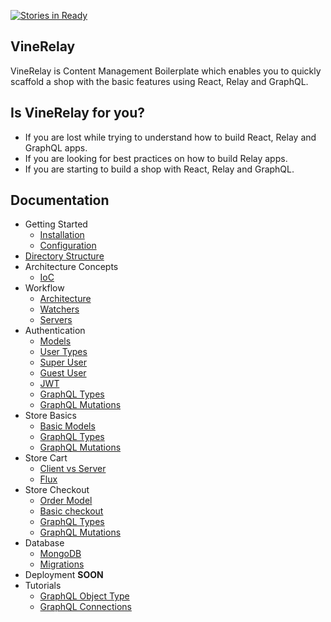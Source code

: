[![Stories in Ready](https://badge.waffle.io/bitriddler/gql_playground.png?label=ready&title=Ready)](https://waffle.io/bitriddler/gql_playground?utm_source=badge)

VineRelay
---------------
VineRelay is Content Management Boilerplate which enables you to quickly scaffold a shop with the basic features using React, Relay and GraphQL.

Is VineRelay for you?
---------------
- If you are lost while trying to understand how to build React, Relay and GraphQL apps.
- If you are looking for best practices on how to build Relay apps.
- If you are starting to build a shop with React, Relay and GraphQL.

Documentation
---------------------
- Getting Started
  - [Installation](/docs/start/installation.md)
  - [Configuration](/docs/start/configuration.md)
- [Directory Structure](/docs/structure/index.md)
- Architecture Concepts
  - [IoC](/docs/architecutre/ioc.md)
- Workflow
  - [Architecture](/docs/'workflow/architecture'.md)
  - [Watchers](/docs/workflow/watchers.md)
  - [Servers](/docs/workflow/servers.md)
- Authentication
  - [Models](/docs/auth/models.md)
  - [User Types](/docs/auth/user-types.md)
  - [Super User](/docs/auth/super-user.md)
  - [Guest User](/docs/auth/guest-user.md)
  - [JWT](/docs/auth/jwt.md)
  - [GraphQL Types](/docs/authentication/grahpql-types.md)
  - [GraphQL Mutations](/docs/authentication/grahpql-mutations.md)
- Store Basics
  - [Basic Models](/docs/store/models.md)
  - [GraphQL Types](/docs/store/grahpql-types.md)
  - [GraphQL Mutations](/docs/store/grahpql-mutations.md)
- Store Cart
  - [Client vs Server](/docs/cart/client-server.md)
  - [Flux](/docs/cart/client-server.md)
- Store Checkout
  - [Order Model](/docs/checkout/order-model.md)
  - [Basic checkout](/docs/checkout/basic-checkout.md)
  - [GraphQL Types](/docs/checkout/grahpql-types.md)
  - [GraphQL Mutations](/docs/checkout/grahpql-mutations.md)
- Database
  - [MongoDB](/docs/database/mongodb.md)
  - [Migrations](/docs/database/migrations.md)
- Deployment **SOON**
- Tutorials
  - [GraphQL Object Type](/docs/tutorials/graphql-object-type.md)
  - [GraphQL Connections](/docs/tutorials/graphql-connections.md)
